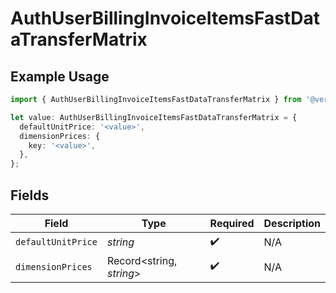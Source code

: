 # AuthUserBillingInvoiceItemsFastDataTransferMatrix

## Example Usage

```typescript
import { AuthUserBillingInvoiceItemsFastDataTransferMatrix } from '@vercel/client/models/components';

let value: AuthUserBillingInvoiceItemsFastDataTransferMatrix = {
  defaultUnitPrice: '<value>',
  dimensionPrices: {
    key: '<value>',
  },
};
```

## Fields

| Field              | Type                     | Required           | Description |
| ------------------ | ------------------------ | ------------------ | ----------- |
| `defaultUnitPrice` | _string_                 | :heavy_check_mark: | N/A         |
| `dimensionPrices`  | Record<string, _string_> | :heavy_check_mark: | N/A         |
